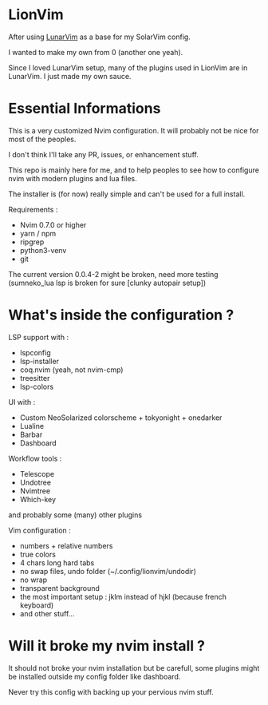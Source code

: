 # LionVim

After using [LunarVim](https://lunarvim.org) as a base for my SolarVim config.

I wanted to make my own from 0 (another one yeah).

Since I loved LunarVim setup, many of the plugins used in LionVim are in LunarVim. I just made my own sauce.

# Essential Informations

This is a very customized Nvim configuration. It will probably not be nice for most of the peoples.

I don't think I'll take any PR, issues, or enhancement stuff.

This repo is mainly here for me, and to help peoples to see how to configure nvim with modern plugins and lua files.

The installer is (for now) really simple and can't be used for a full install.

Requirements :

* Nvim 0.7.0 or higher
* yarn / npm
* ripgrep
* python3-venv
* git

The current version 0.0.4-2 might be broken, need more testing (sumneko_lua lsp is broken for sure [clunky autopair setup])

# What's inside the configuration ?

LSP support with :

- lspconfig
- lsp-installer
- coq.nvim (yeah, not nvim-cmp)
- treesitter
- lsp-colors

UI with :

- Custom NeoSolarized colorscheme + tokyonight + onedarker
- Lualine
- Barbar
- Dashboard

Workflow tools :

- Telescope
- Undotree
- Nvimtree
- Which-key

and probably some (many) other plugins

Vim configuration :

- numbers + relative numbers
- true colors
- 4 chars long hard tabs
- no swap files, undo folder (~/.config/lionvim/undodir)
- no wrap
- transparent background
- the most important setup : jklm instead of hjkl (because french keyboard) 
- and other stuff...

# Will it broke my nvim install ?

It should not broke your nvim installation but be carefull, some plugins might be installed outside my config folder like dashboard.

Never try this config with backing up your pervious nvim stuff.
